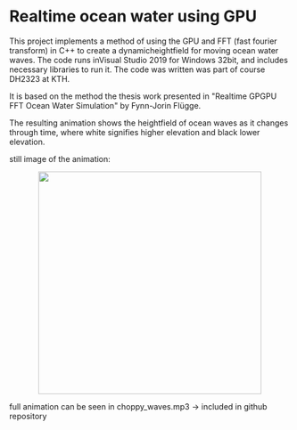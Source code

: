 # Realtime ocean water using GPU 

This project implements a method of using the GPU and FFT (fast fourier transform) in C++ to create a dynamicheightfield for moving ocean water waves. 
The code runs inVisual Studio 2019 for Windows 32bit, and includes necessary libraries to run it. The code was written was part of course DH2323 at KTH. 

It is based on the method the thesis work presented in "Realtime GPGPU FFT Ocean Water Simulation" by Fynn-Jorin Flügge. 

The resulting animation shows the heightfield of ocean waves as it changes through time, where white signifies higher elevation and black lower elevation. 

still image of the animation: 

<p align="center">
  <img width=400 height=400 src="https://user-images.githubusercontent.com/25433576/136050214-21973ecb-ff7a-4a60-b433-c564af6f145b.png" />
</p>


full animation can be seen in choppy_waves.mp3 -> included in github repository






